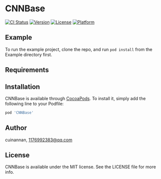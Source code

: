 # CNNBase

[![CI Status](https://img.shields.io/travis/cuinannan/CNNBase.svg?style=flat)](https://travis-ci.org/cuinannan/CNNBase)
[![Version](https://img.shields.io/cocoapods/v/CNNBase.svg?style=flat)](https://cocoapods.org/pods/CNNBase)
[![License](https://img.shields.io/cocoapods/l/CNNBase.svg?style=flat)](https://cocoapods.org/pods/CNNBase)
[![Platform](https://img.shields.io/cocoapods/p/CNNBase.svg?style=flat)](https://cocoapods.org/pods/CNNBase)

## Example

To run the example project, clone the repo, and run `pod install` from the Example directory first.

## Requirements

## Installation

CNNBase is available through [CocoaPods](https://cocoapods.org). To install
it, simply add the following line to your Podfile:

```ruby
pod 'CNNBase'
```

## Author

cuinannan, 1176992383@qq.com

## License

CNNBase is available under the MIT license. See the LICENSE file for more info.
